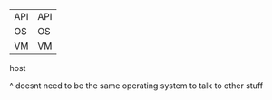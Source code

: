 |   |   |
|---|---|
|API|API|
|OS|OS|
|VM|VM|

host

  
  
  
  

  

  
  
  
  
  

  
  

^ doesnt need to be the same operating system to talk to other stuff